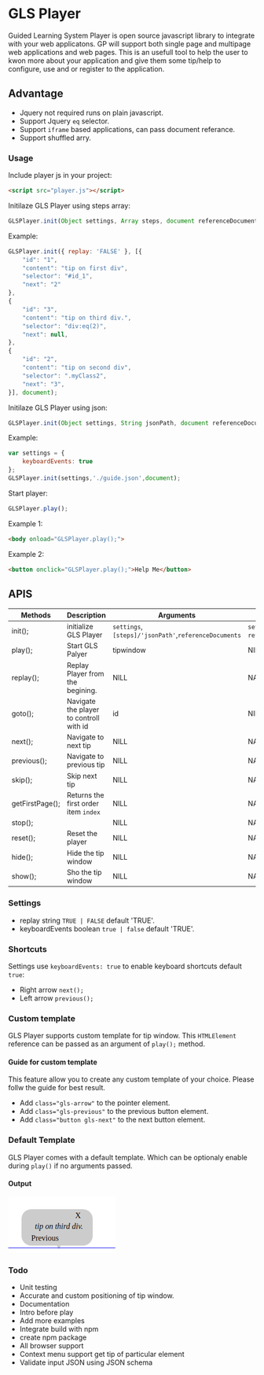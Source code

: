 
# GLS Player

Guided Learning System Player is open source javascript library to integrate with your web applicatons. GP will support both single page and multipage web applications and web pages. This is an usefull tool to help the user to kwon more about your application and give them some tip/help to configure, use and or register to the application.

## Advantage

- Jquery not required runs on plain javascript.
- Support Jquery `eq` selector.
- Support `iframe` based applications, can pass document referance.
- Support shuffled arry.

### Usage

Include player js in your project:

```html
<script src="player.js"></script>
```

Initilaze GLS Player using steps array:

```javascript
GLSPlayer.init(Object settings, Array steps, document referenceDocument);
```

Example:

```javascript
GLSPlayer.init({ replay: 'FALSE' }, [{
    "id": "1",
    "content": "tip on first div",
    "selector": "#id_1",
    "next": "2"
},
{
    "id": "3",
    "content": "tip on third div.",
    "selector": "div:eq(2)",
    "next": null,
},
{
    "id": "2",
    "content": "tip on second div",
    "selector": ".myClass2",
    "next": "3",
}], document);
```

Initilaze GLS Player using json:

```javascript
GLSPlayer.init(Object settings, String jsonPath, document referenceDocument);
```

Example:

```javascript
var settings = {
    keyboardEvents: true
};
GLSPlayer.init(settings,'./guide.json',document);
```

Start player:

```javascript
GLSPlayer.play();
```

Example 1:

```html
<body onload="GLSPlayer.play();">
```

Example 2:

```html
<button onclick="GLSPlayer.play();">Help Me</button>
```

## APIS

| Methods           | Description                       | Arguments  | Optinal  |
| -----------       | ----------------------------      | ---------- | -------  |
| init();           | initialize GLS Player             | `settings`, `[steps]/'jsonPath'`,`referenceDocuments` | `settings`, `referenceDocuments` |
| play();           | Start GLS Palyer                  | tipwindow | NILL |
| replay();         | Replay Player from the begining.  | NILL | NA |
| goto();           | Navigate the player to controll with id                             | id | NILL |
| next();           | Navigate to next tip                              | NILL | NA |
| previous();       | Navigate to previous tip | NILL | NA |                                   |
| skip();           | Skip next tip                             | NILL | NA |
| getFirstPage();   | Returns the first order item `index`                              | NILL | NA |
| stop();           |                                   | NILL | NA |
| reset();          | Reset the player                             | NILL | NA |
| hide();           | Hide the tip window                              | NILL | NA |
| show();           | Sho the tip window                                  | NILL | NA |

### Settings

- replay string `TRUE | FALSE` default 'TRUE'.
- keyboardEvents boolean `true | false`  default 'TRUE'.

### Shortcuts

Settings use `keyboardEvents: true` to enable keyboard shortcuts default `true`:

- Right arrow `next();`
- Left arrow `previous();`

### Custom template

GLS Player supports custom template for tip window. This `HTMLElement` reference can be passed as an argument of `play();` method.

#### Guide for custom template

 This feature allow you to create any custom template of your choice. Please follw the guide for best result.

- Add `class="gls-arrow"` to the pointer element.
- Add `class="gls-previous"` to the previous button element.
- Add `class="button gls-next"` to the next button element.

### Default Template

GLS Player comes with a default template. Which can be optionaly enable during `play()` if no arguments passed.

#### Output

![Default template view](defaultTemplate.png)

### Todo

- Unit testing
- Accurate and custom positioning of tip window.
- Documentation
- Intro before play
- Add more examples
- Integrate build with npm
- create npm package
- All browser support
- Context menu support get tip of particular element
- Validate input JSON using JSON schema
